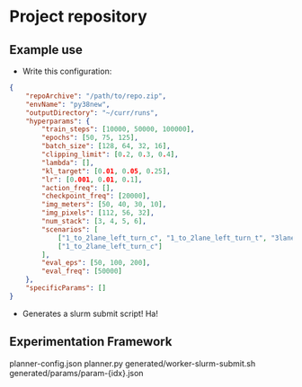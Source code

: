 # Project repository

## Example use

- Write this configuration:

```json
{
    "repoArchive": "/path/to/repo.zip",
    "envName": "py38new",
    "outputDirectory": "~/curr/runs",
    "hyperparams": {
        "train_steps": [10000, 50000, 100000],
        "epochs": [50, 75, 125],
        "batch_size": [128, 64, 32, 16],
        "clipping_limit": [0.2, 0.3, 0.4],
        "lambda": [],
        "kl_target": [0.01, 0.05, 0.25],
        "lr": [0.001, 0.01, 0.1],
        "action_freq": [],
        "checkpoint_freq": [20000],
        "img_meters": [50, 40, 30, 10],
        "img_pixels": [112, 56, 32],
        "num_stack": [3, 4, 5, 6],
        "scenarios": [
            ["1_to_2lane_left_turn_c", "1_to_2lane_left_turn_t", "3lane_merge_single_agent", "3lane_cruise_single_agent", "3lane_overtake"],
            ["1_to_2lane_left_turn_c"]
        ],
        "eval_eps": [50, 100, 200],
        "eval_freq": [50000]
    },
    "specificParams": []
}
```

- Generates a slurm submit script! Ha!

## Experimentation Framework

planner-config.json
planner.py
generated/worker-slurm-submit.sh
generated/params/param-{idx}.json


